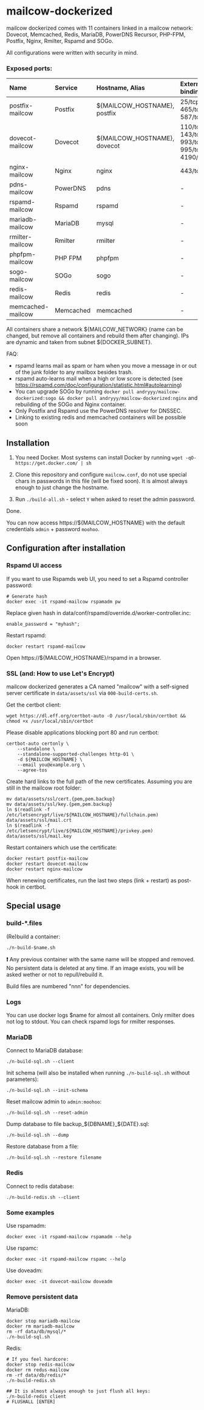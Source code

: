 # mailcow-dockerized

mailcow dockerized comes with 11 containers linked in a mailcow network:
Dovecot, Memcached, Redis, MariaDB, PowerDNS Recursor, PHP-FPM, Postfix, Nginx, Rmilter, Rspamd and SOGo.

All configurations were written with security in mind.

### Exposed ports:

| Name              | Service      | Hostname, Alias                | External bindings                            | Internal bindings              |
|:------------------|:-------------|:-------------------------------|:---------------------------------------------|:-------------------------------|
| postfix-mailcow   | Postfix      | ${MAILCOW_HOSTNAME}, postfix   | 25/tcp, 465/tcp, 587/tcp                     | 588/tcp                        |
| dovecot-mailcow   | Dovecot      | ${MAILCOW_HOSTNAME}, dovecot   | 110/tcp, 143/tcp, 993/tcp, 995/tcp, 4190/tcp | 24/tcp, 10001/tcp              |
| nginx-mailcow     | Nginx        | nginx                          | 443/tcp                                      | 80/tcp, 8081/tcp               |
| pdns-mailcow      | PowerDNS     | pdns                           | -                                            | 53/udp                         |
| rspamd-mailcow    | Rspamd       | rspamd                         | -                                            | 11333/tcp, 11334/tcp           |
| mariadb-mailcow   | MariaDB      | mysql                          | -                                            | 3306/tcp                       |
| rmilter-mailcow   | Rmilter      | rmilter                        | -                                            | 9000/tcp                       |
| phpfpm-mailcow    | PHP FPM      | phpfpm                         | -                                            | 9000/tcp                       |
| sogo-mailcow      | SOGo         | sogo                           | -                                            | 9000/tcp                       |
| redis-mailcow     | Redis        | redis                          | -                                            | 6379/tcp                       |
| memcached-mailcow | Memcached    | memcached                      | -                                            | 11211/tcp                      |

All containers share a network ${MAILCOW_NETWORK} (name can be changed, but remove all containers and rebuild them after changing).
IPs are dynamic and taken from subnet ${DOCKER_SUBNET}.

FAQ:

- rspamd learns mail as spam or ham when you move a message in or out of the junk folder to any mailbox besides trash.
- rspamd auto-learns mail when a high or low score is detected (see https://rspamd.com/doc/configuration/statistic.html#autolearning)
- You can upgrade SOGo by running `docker pull andryyy/mailcow-dockerized:sogo && docker pull andryyy/mailcow-dockerized:nginx` and rebuilding of the SOGo and Nginx container.
- Only Postfix and Rspamd use the PowerDNS resolver for DNSSEC. 
- Linking to existing redis and memcached containers will be possible soon

## Installation

1. You need Docker. Most systems can install Docker by running `wget -qO- https://get.docker.com/ | sh`

2. Clone this repository and configure `mailcow.conf`, do not use special chars in passwords in this file (will be fixed soon).
It is almost always enough to just change the hostname.

3. Run `./build-all.sh` - select `Y` when asked to reset the admin password.

Done.

You can now access https://${MAILCOW_HOSTNAME} with the default credentials `admin` + password `moohoo`.

## Configuration after installation

### Rspamd UI access
If you want to use Rspamds web UI, you need to set a Rspamd controller password:

```
# Generate hash
docker exec -it rspamd-mailcow rspamadm pw
```

Replace given hash in data/conf/rspamd/override.d/worker-controller.inc:
```
enable_password = "myhash";
```

Restart rspamd:
```
docker restart rspamd-mailcow
```

Open https://${MAILCOW_HOSTNAME}/rspamd in a browser.

### SSL (and: How to use Let's Encrypt)
mailcow dockerized generates a CA named "mailcow" with a self-signed server certificate in `data/assets/ssl` via `000-build-certs.sh`.

Get the certbot client:
```
wget https://dl.eff.org/certbot-auto -O /usr/local/sbin/certbot && chmod +x /usr/local/sbin/certbot
```

Please disable applications blocking port 80 and run certbot:
```
certbot-auto certonly \
	--standalone \
	--standalone-supported-challenges http-01 \
	-d ${MAILCOW_HOSTNAME} \
	--email you@example.org \
	--agree-tos
```

Create hard links to the full path of the new certificates. Assuming you are still in the mailcow root folder:
```
mv data/assets/ssl/cert.{pem,pem.backup}
mv data/assets/ssl/key.{pem,pem.backup}
ln $(readlink -f /etc/letsencrypt/live/${MAILCOW_HOSTNAME}/fullchain.pem) data/assets/ssl/mail.crt
ln $(readlink -f /etc/letsencrypt/live/${MAILCOW_HOSTNAME}/privkey.pem) data/assets/ssl/mail.key
```

Restart containers which use the certificate:
```
docker restart postfix-mailcow
docker restart dovecot-mailcow
docker restart nginx-mailcow
```

When renewing certificates, run the last two steps (link + restart) as post-hook in certbot.

## Special usage
### build-*.files

(Re)build a container:
```
./n-build-$name.sh 
```
**:exclamation:** Any previous container with the same name will be stopped and removed.
No persistent data is deleted at any time.
If an image exists, you will be asked wether or not to repull/rebuild it.

Build files are numbered "nnn" for dependencies.

### Logs

You can use docker logs $name for almost all containers. Only rmilter does not log to stdout. You can check rspamd logs for rmilter responses.

### MariaDB

Connect to MariaDB database:
```
./n-build-sql.sh --client
```

Init schema (will also be installed when running `./n-build-sql.sh` without parameters):
```
./n-build-sql.sh --init-schema
```

Reset mailcow admin to `admin:moohoo`:
```
./n-build-sql.sh --reset-admin
```

Dump database to file backup_${DBNAME}_${DATE}.sql:
```
./n-build-sql.sh --dump
```

Restore database from a file:
```
./n-build-sql.sh --restore filename
```

### Redis

Connect to redis database:
```
./n-build-redis.sh --client
```

### Some examples

Use rspamadm:
```
docker exec -it rspamd-mailcow rspamadm --help
```

Use rspamc:
```
docker exec -it rspamd-mailcow rspamc --help
```

Use doveadm:
```
docker exec -it dovecot-mailcow doveadm
```

### Remove persistent data

MariaDB:
```
docker stop mariadb-mailcow
docker rm mariadb-mailcow
rm -rf data/db/mysql/*
./n-build-sql.sh
```

Redis:
```
# If you feel hardcore:
docker stop redis-mailcow
docker rm redus-mailcow
rm -rf data/db/redis/*
./n-build-redis.sh

## It is almost always enough to just flush all keys:
./n-build-redis client
# FLUSHALL [ENTER]
```
